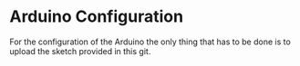 # Arduino Configuration

For the configuration of the Arduino the only thing that has to be done is to upload the sketch provided in this git.
